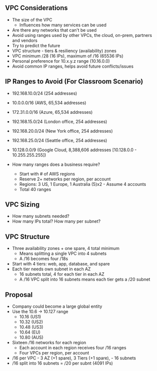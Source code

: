 
## VPC Considerations

- The size of the VPC
	- Influences how many services can be used
- Are there any networks that can't be used
- Avoid using ranges used by other VPCs, the cloud, on-prem, partners and vendors
- Try to predict the future
- VPC structure - tiers & resiliency (availability) zones
- VPC minimum /28 (16 IPs), maximum of /16 (65536 IPs)
- Personal preference for 10.x.y.z range (10.16.0.0)
- Avoid common IP ranges, helps avoid future conflicts/issues

## IP Ranges to Avoid (For Classroom Scenario)

- 192.168.10.0/24 (254 addresses)
- 10.0.0.0/16 (AWS, 65,534 addresses)
- 172.31.0.0/16 (Azure, 65,534 addresses)
- 192.168.15.0/24 (London office, 254 addresses)
- 192.168.20.0/24 (New York office, 254 addresses)
- 192.168.25.0/24 (Seattle office, 254 addresses)
- 10.128.0.0/9 (Google Cloud, 8,388,606 addresses [10.128.0.0 - 10.255.255.255])

- How many ranges does a business require?
	- Start with # of AWS regions
	- Reserve 2+ networks per region, per account
	- Regions: 3 US, 1 Europe, 1 Australia (5)x2 - Assume 4 accounts
	- Total 40 ranges

## VPC Sizing

- How many subnets needed?
- How many IPs total? How many per subnet?

## VPC Structure

- Three availability zones + one spare, 4 total minimum
	- Means splitting a single VPC into 4 subnets
	- A /16 becomes four /18s
- Start with 4 tiers: web, app, database, and spare
- Each tier needs own subnet in each AZ
	- 16 subnets total, 4 for each tier in each AZ
	- A /16 VPC split into 16 subnets means each tier gets a /20 subnet

## Proposal

- Company could become a large global entity
- Use the 10.6 -> 10.127 range
	- 10.16 (US1)
	- 10.32 (US2)
	- 10.48 (US3)
	- 10.64 (EU)
	- 10.80 (AUS)
- Sixteen /16 networks for each region
	- Each account in each region receives four /16 ranges
	- Four VPCs per region, per account
- /16 per VPC - 3 AZ (+1 spare), 3 Tiers (+1 spare), - 16 subnets
- /16 split into 16 subnets = /20 per subnt (4091 IPs)